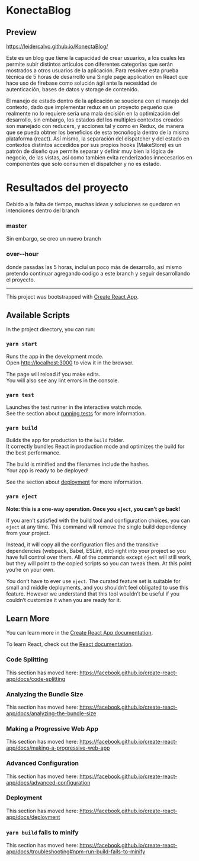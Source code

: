 # KonectaBlog

## Preview
https://leidercalvo.github.io/KonectaBlog/

Este es un blog que tiene la capacidad de crear usuarios, a los cuales les permite subir distintos artículos con diferentes categorías que serán mostrados a otros usuarios de la aplicación. Para resolver esta prueba técnica de 5 horas de desarrolló una Single page application en React que hace uso de firebase como solución ágil ante la necesidad de autenticación, bases de datos y storage de contenido.

El manejo de estado dentro de la aplicación se souciona con el manejo del contexto, dado que implementar redux en un proyecto pequeño que realmente no lo requiere sería una mala decisión en la optimización del desarrollo, sin embargo, los estados del los multiples contextos creados son manejado con reducers, y acciones tal y como en Redux, de manera que se pueda obtner los beneficios de esta tecnoñogía dentro de la misma plataforma (react). Así mismo, la separación del dispatcher y del estado en contextos distintos accedidos por sus propios hooks (MakeStore) es un patrón de diseño que permite separar y definir muy bien la lógica de negocio, de las vistas, así como tambien evita renderizados innecesarios en componentes que solo consumen el dispatcher y no es estado.

# Resultados del proyecto

Debido a la falta de tiempo, muchas ideas y soluciones se quedaron en intenciones dentro del branch 
### master
Sin embargo, se creo un nuevo branch
### over--hour
donde pasadas las 5 horas, incluí un poco más de desarrollo, así mismo pretendo continuar agregando codigo a este branch y seguir desarrollando el proyecto.

_______________________________________________________________________________


This project was bootstrapped with [Create React App](https://github.com/facebook/create-react-app).

## Available Scripts

In the project directory, you can run:

### `yarn start`

Runs the app in the development mode.<br />
Open [http://localhost:3000](http://localhost:3000) to view it in the browser.

The page will reload if you make edits.<br />
You will also see any lint errors in the console.

### `yarn test`

Launches the test runner in the interactive watch mode.<br />
See the section about [running tests](https://facebook.github.io/create-react-app/docs/running-tests) for more information.

### `yarn build`

Builds the app for production to the `build` folder.<br />
It correctly bundles React in production mode and optimizes the build for the best performance.

The build is minified and the filenames include the hashes.<br />
Your app is ready to be deployed!

See the section about [deployment](https://facebook.github.io/create-react-app/docs/deployment) for more information.

### `yarn eject`

**Note: this is a one-way operation. Once you `eject`, you can’t go back!**

If you aren’t satisfied with the build tool and configuration choices, you can `eject` at any time. This command will remove the single build dependency from your project.

Instead, it will copy all the configuration files and the transitive dependencies (webpack, Babel, ESLint, etc) right into your project so you have full control over them. All of the commands except `eject` will still work, but they will point to the copied scripts so you can tweak them. At this point you’re on your own.

You don’t have to ever use `eject`. The curated feature set is suitable for small and middle deployments, and you shouldn’t feel obligated to use this feature. However we understand that this tool wouldn’t be useful if you couldn’t customize it when you are ready for it.

## Learn More

You can learn more in the [Create React App documentation](https://facebook.github.io/create-react-app/docs/getting-started).

To learn React, check out the [React documentation](https://reactjs.org/).

### Code Splitting

This section has moved here: https://facebook.github.io/create-react-app/docs/code-splitting

### Analyzing the Bundle Size

This section has moved here: https://facebook.github.io/create-react-app/docs/analyzing-the-bundle-size

### Making a Progressive Web App

This section has moved here: https://facebook.github.io/create-react-app/docs/making-a-progressive-web-app

### Advanced Configuration

This section has moved here: https://facebook.github.io/create-react-app/docs/advanced-configuration

### Deployment

This section has moved here: https://facebook.github.io/create-react-app/docs/deployment

### `yarn build` fails to minify

This section has moved here: https://facebook.github.io/create-react-app/docs/troubleshooting#npm-run-build-fails-to-minify
